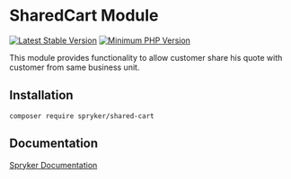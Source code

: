 # SharedCart Module
[![Latest Stable Version](https://poser.pugx.org/spryker/shared-cart/v/stable.svg)](https://packagist.org/packages/spryker/shared-cart)
[![Minimum PHP Version](https://img.shields.io/badge/php-%3E%3D%208.0-8892BF.svg)](https://php.net/)

This module provides functionality to allow customer share his quote with customer from same business unit.

## Installation

```
composer require spryker/shared-cart
```

## Documentation

[Spryker Documentation](https://docs.spryker.com)
